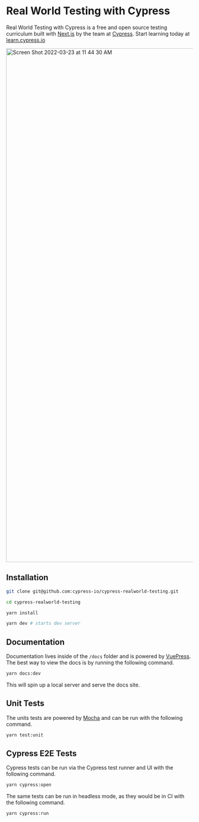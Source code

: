 # Real World Testing with Cypress

Real World Testing with Cypress is a free and open source testing curriculum built with [Next.js](https://nextjs.org) by the team at [Cypress](https://www.cypress.io/). Start learning today at [learn.cypress.io](https://learn.cypress.io/)

<a href="https://learn.cypress.io/">
  <img width="1384" alt="Screen Shot 2022-03-23 at 11 44 30 AM" src="https://user-images.githubusercontent.com/1271364/159762994-cf77ccad-307b-4d93-9871-b0452f967df4.png">
</a>

## Installation

```bash
git clone git@github.com:cypress-io/cypress-realworld-testing.git

cd cypress-realworld-testing

yarn install

yarn dev # starts dev server
```

## Documentation

Documentation lives inside of the `/docs` folder and is powered by [VuePress](https://vuepress.vuejs.org). The best way to view the docs is by running the following command.

```bash
yarn docs:dev
```

This will spin up a local server and serve the docs site.

## Unit Tests

The units tests are powered by [Mocha](https://mochajs.org/) and can be run with the following command.

```bash
yarn test:unit
```

## Cypress E2E Tests

Cypress tests can be run via the Cypress test runner and UI with the following command.

```bash
yarn cypress:open
```

The same tests can be run in headless mode, as they would be in CI with the following command.

```bash
yarn cypress:run
```
